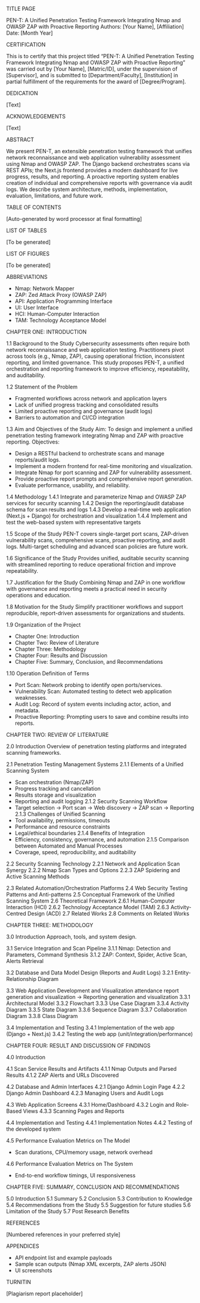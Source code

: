 TITLE PAGE

PEN-T: A Unified Penetration Testing Framework Integrating Nmap and OWASP ZAP with Proactive Reporting
Authors: [Your Name], [Affiliation]
Date: [Month Year]

CERTIFICATION

This is to certify that this project titled “PEN-T: A Unified Penetration Testing Framework Integrating Nmap and OWASP ZAP with Proactive Reporting” was carried out by [Your Name], [Matric/ID], under the supervision of [Supervisor], and is submitted to [Department/Faculty], [Institution] in partial fulfillment of the requirements for the award of [Degree/Program].

DEDICATION

[Text]

ACKNOWLEDGEMENTS

[Text]

ABSTRACT

We present PEN-T, an extensible penetration testing framework that unifies network reconnaissance and web application vulnerability assessment using Nmap and OWASP ZAP. The Django backend orchestrates scans via REST APIs; the Next.js frontend provides a modern dashboard for live progress, results, and reporting. A proactive reporting system enables creation of individual and comprehensive reports with governance via audit logs. We describe system architecture, methods, implementation, evaluation, limitations, and future work.

TABLE OF CONTENTS

[Auto-generated by word processor at final formatting]

LIST OF TABLES

[To be generated]

LIST OF FIGURES

[To be generated]

ABBREVIATIONS

- Nmap: Network Mapper
- ZAP: Zed Attack Proxy (OWASP ZAP)
- API: Application Programming Interface
- UI: User Interface
- HCI: Human-Computer Interaction
- TAM: Technology Acceptance Model

CHAPTER ONE: INTRODUCTION

1.1 Background to the Study
Cybersecurity assessments often require both network reconnaissance and web application testing. Practitioners pivot across tools (e.g., Nmap, ZAP), causing operational friction, inconsistent reporting, and limited governance. This study proposes PEN-T, a unified orchestration and reporting framework to improve efficiency, repeatability, and auditability.

1.2 Statement of the Problem
- Fragmented workflows across network and application layers
- Lack of unified progress tracking and consolidated results
- Limited proactive reporting and governance (audit logs)
- Barriers to automation and CI/CD integration

1.3 Aim and Objectives of the Study
Aim: To design and implement a unified penetration testing framework integrating Nmap and ZAP with proactive reporting.
Objectives:
- Design a RESTful backend to orchestrate scans and manage reports/audit logs.
- Implement a modern frontend for real-time monitoring and visualization.
- Integrate Nmap for port scanning and ZAP for vulnerability assessment.
- Provide proactive report prompts and comprehensive report generation.
- Evaluate performance, usability, and reliability.

1.4 Methodology
1.4.1 Integrate and parameterize Nmap and OWASP ZAP services for security scanning
1.4.2 Design the reporting/audit database schema for scan results and logs
1.4.3 Develop a real-time web application (Next.js + Django) for orchestration and visualization
1.4.4 Implement and test the web-based system with representative targets

1.5 Scope of the Study
PEN-T covers single-target port scans, ZAP-driven vulnerability scans, comprehensive scans, proactive reporting, and audit logs. Multi-target scheduling and advanced scan policies are future work.

1.6 Significance of the Study
Provides unified, auditable security scanning with streamlined reporting to reduce operational friction and improve repeatability.

1.7 Justification for the Study
Combining Nmap and ZAP in one workflow with governance and reporting meets a practical need in security operations and education.

1.8 Motivation for the Study
Simplify practitioner workflows and support reproducible, report-driven assessments for organizations and students.

1.9 Organization of the Project
- Chapter One: Introduction
- Chapter Two: Review of Literature
- Chapter Three: Methodology
- Chapter Four: Results and Discussion
- Chapter Five: Summary, Conclusion, and Recommendations

1.10 Operation Definition of Terms
- Port Scan: Network probing to identify open ports/services.
- Vulnerability Scan: Automated testing to detect web application weaknesses.
- Audit Log: Record of system events including actor, action, and metadata.
- Proactive Reporting: Prompting users to save and combine results into reports.

CHAPTER TWO: REVIEW OF LITERATURE

2.0 Introduction
Overview of penetration testing platforms and integrated scanning frameworks.

2.1 Penetration Testing Management Systems
2.1.1 Elements of a Unified Scanning System
- Scan orchestration (Nmap/ZAP)
- Progress tracking and cancellation
- Results storage and visualization
- Reporting and audit logging
2.1.2 Security Scanning Workflow
- Target selection → Port scan → Web discovery → ZAP scan → Reporting
2.1.3 Challenges of Unified Scanning
- Tool availability, permissions, timeouts
- Performance and resource constraints
- Legal/ethical boundaries
2.1.4 Benefits of Integration
- Efficiency, consistency, governance, and automation
2.1.5 Comparison between Automated and Manual Processes
- Coverage, speed, reproducibility, and auditability

2.2 Security Scanning Technology
2.2.1 Network and Application Scan Synergy
2.2.2 Nmap Scan Types and Options
2.2.3 ZAP Spidering and Active Scanning Methods

2.3 Related Automation/Orchestration Platforms
2.4 Web Security Testing Patterns and Anti-patterns
2.5 Conceptual Framework of the Unified Scanning System
2.6 Theoretical Framework
2.6.1 Human-Computer Interaction (HCI)
2.6.2 Technology Acceptance Model (TAM)
2.6.3 Activity-Centred Design (ACD)
2.7 Related Works
2.8 Comments on Related Works

CHAPTER THREE: METHODOLOGY

3.0 Introduction
Approach, tools, and system design.

3.1 Service Integration and Scan Pipeline
3.1.1 Nmap: Detection and Parameters, Command Synthesis
3.1.2 ZAP: Context, Spider, Active Scan, Alerts Retrieval

3.2 Database and Data Model Design (Reports and Audit Logs)
3.2.1 Entity-Relationship Diagram

3.3 Web Application Development and Visualization
attendance report generation and visualization → Reporting generation and visualization
3.3.1 Architectural Model
3.3.2 Flowchart
3.3.3 Use Case Diagram
3.3.4 Activity Diagram
3.3.5 State Diagram
3.3.6 Sequence Diagram
3.3.7 Collaboration Diagram
3.3.8 Class Diagram

3.4 Implementation and Testing
3.4.1 Implementation of the web app (Django + Next.js)
3.4.2 Testing the web app (unit/integration/performance)

CHAPTER FOUR: RESULT AND DISCUSSION OF FINDINGS

4.0 Introduction

4.1 Scan Service Results and Artifacts
4.1.1 Nmap Outputs and Parsed Results
4.1.2 ZAP Alerts and URLs Discovered

4.2 Database and Admin Interfaces
4.2.1 Django Admin Login Page
4.2.2 Django Admin Dashboard
4.2.3 Managing Users and Audit Logs

4.3 Web Application Screens
4.3.1 Home/Dashboard
4.3.2 Login and Role-Based Views
4.3.3 Scanning Pages and Reports

4.4 Implementation and Testing
4.4.1 Implementation Notes
4.4.2 Testing of the developed system

4.5 Performance Evaluation Metrics on The Model
- Scan durations, CPU/memory usage, network overhead

4.6 Performance Evaluation Metrics on The System
- End-to-end workflow timings, UI responsiveness

CHAPTER FIVE: SUMMARY, CONCLUSION AND RECOMMENDATIONS

5.0 Introduction
5.1 Summary
5.2 Conclusion
5.3 Contribution to Knowledge
5.4 Recommendations from the Study
5.5 Suggestion for future studies
5.6 Limitation of the Study
5.7 Post Research Benefits

REFERENCES

[Numbered references in your preferred style]

APPENDICES

- API endpoint list and example payloads
- Sample scan outputs (Nmap XML excerpts, ZAP alerts JSON)
- UI screenshots

TURNITIN

[Plagiarism report placeholder]